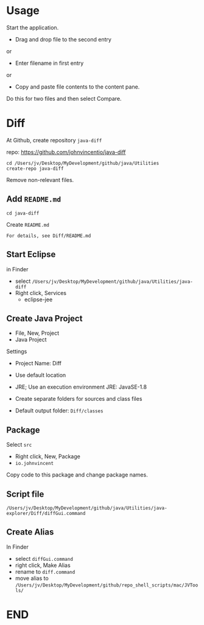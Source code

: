 
# Usage

Start the application.

* Drag and drop file to the second entry

or

* Enter filename in first entry

or

* Copy and paste file contents to the content pane.

Do this for two files and then select Compare.

# Diff

At Github, create repository `java-diff`

repo: https://github.com/johnvincentio/java-diff

```
cd /Users/jv/Desktop/MyDevelopment/github/java/Utilities
create-repo java-diff
```

Remove non-relevant files.

## Add `README.md`

```
cd java-diff
```

Create `README.md`

```
For details, see Diff/README.md
```

## Start Eclipse

in Finder

* select `/Users/jv/Desktop/MyDevelopment/github/java/Utilities/java-diff`
* Right click, Services
  * eclipse-jee

## Create Java Project

* File, New, Project
* Java Project

Settings

* Project Name: Diff
* Use default location
* JRE; Use an execution environment JRE: JavaSE-1.8
* Create separate folders for sources and class files

* Default output folder: `Diff/classes`

## Package

Select `src`

* Right click, New, Package
* `io.johnvincent`

Copy code to this package and change package names.

## Script file

`/Users/jv/Desktop/MyDevelopment/github/java/Utilities/java-explorer/Diff/diffGui.command`


## Create Alias

In Finder

* select `diffGui.command`
* right click, Make Alias
* rename to `diff.command`
* move alias to `/Users/jv/Desktop/MyDevelopment/github/repo_shell_scripts/mac/JVTools/`

# END
